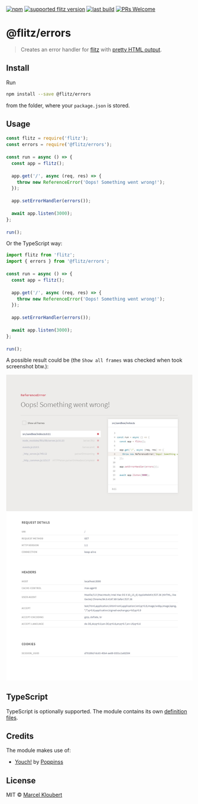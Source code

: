 [![npm](https://img.shields.io/npm/v/@flitz/errors.svg)](https://www.npmjs.com/package/@flitz/errors) [![supported flitz version](https://img.shields.io/static/v1?label=flitz&message=0.11.5%2B&color=blue)](https://github.com/flitz-js/flitz) [![last build](https://img.shields.io/github/workflow/status/flitz-js/errors/Publish)](https://github.com/flitz-js/errors/actions?query=workflow%3APublish) [![PRs Welcome](https://img.shields.io/badge/PRs-welcome-brightgreen.svg?style=flat-square)](https://github.com/flitz-js/errors/pulls)

# @flitz/errors

> Creates an error handler for [flitz](https://github.com/flitz-js/flitz) with [pretty HTML output](https://github.com/poppinss/youch).

## Install

Run

```bash
npm install --save @flitz/errors
```

from the folder, where your `package.json` is stored.

## Usage

```javascript
const flitz = require('flitz');
const errors = require('@flitz/errors');

const run = async () => {
  const app = flitz();

  app.get('/', async (req, res) => {
    throw new ReferenceError('Oops! Something went wrong!');
  });

  app.setErrorHandler(errors());

  await app.listen(3000);
};

run();
```

Or the TypeScript way:

```typescript
import flitz from 'flitz';
import { errors } from '@flitz/errors';

const run = async () => {
  const app = flitz();

  app.get('/', async (req, res) => {
    throw new ReferenceError('Oops! Something went wrong!');
  });

  app.setErrorHandler(errors());

  await app.listen(3000);
};

run();
```

A possible result could be (the `Show all frames` was checked when took screenshot btw.):

<kbd><img src="https://raw.githubusercontent.com/flitz-js/errors/master/assets/screenshot.jpg" /></kbd>

## TypeScript

TypeScript is optionally supported. The module contains its own [definition files](https://www.typescriptlang.org/docs/handbook/declaration-files/introduction.html).

## Credits

The module makes use of:

* [Youch!](https://github.com/poppinss/youch) by [Poppinss](https://github.com/poppinss)

## License

MIT © [Marcel Kloubert](https://github.com/mkloubert)
